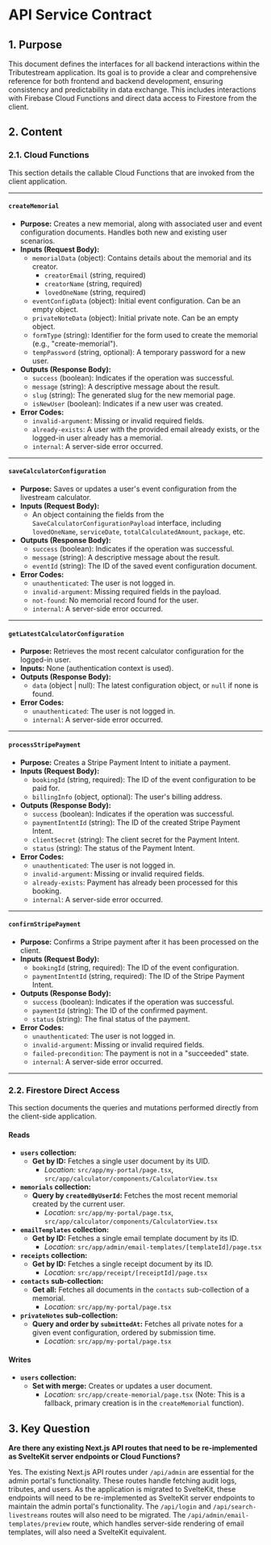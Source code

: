 # API Service Contract

## 1. Purpose

This document defines the interfaces for all backend interactions within the Tributestream application. Its goal is to provide a clear and comprehensive reference for both frontend and backend development, ensuring consistency and predictability in data exchange. This includes interactions with Firebase Cloud Functions and direct data access to Firestore from the client.

## 2. Content

### 2.1. Cloud Functions

This section details the callable Cloud Functions that are invoked from the client application.

---

#### **`createMemorial`**

*   **Purpose:** Creates a new memorial, along with associated user and event configuration documents. Handles both new and existing user scenarios.
*   **Inputs (Request Body):**
    *   `memorialData` (object): Contains details about the memorial and its creator.
        *   `creatorEmail` (string, required)
        *   `creatorName` (string, required)
        *   `lovedOneName` (string, required)
    *   `eventConfigData` (object): Initial event configuration. Can be an empty object.
    *   `privateNoteData` (object): Initial private note. Can be an empty object.
    *   `formType` (string): Identifier for the form used to create the memorial (e.g., "create-memorial").
    *   `tempPassword` (string, optional): A temporary password for a new user.
*   **Outputs (Response Body):**
    *   `success` (boolean): Indicates if the operation was successful.
    *   `message` (string): A descriptive message about the result.
    *   `slug` (string): The generated slug for the new memorial page.
    *   `isNewUser` (boolean): Indicates if a new user was created.
*   **Error Codes:**
    *   `invalid-argument`: Missing or invalid required fields.
    *   `already-exists`: A user with the provided email already exists, or the logged-in user already has a memorial.
    *   `internal`: A server-side error occurred.

---

#### **`saveCalculatorConfiguration`**

*   **Purpose:** Saves or updates a user's event configuration from the livestream calculator.
*   **Inputs (Request Body):**
    *   An object containing the fields from the `SaveCalculatorConfigurationPayload` interface, including `lovedOneName`, `serviceDate`, `totalCalculatedAmount`, `package`, etc.
*   **Outputs (Response Body):**
    *   `success` (boolean): Indicates if the operation was successful.
    *   `message` (string): A descriptive message about the result.
    *   `eventId` (string): The ID of the saved event configuration document.
*   **Error Codes:**
    *   `unauthenticated`: The user is not logged in.
    *   `invalid-argument`: Missing required fields in the payload.
    *   `not-found`: No memorial record found for the user.
    *   `internal`: A server-side error occurred.

---

#### **`getLatestCalculatorConfiguration`**

*   **Purpose:** Retrieves the most recent calculator configuration for the logged-in user.
*   **Inputs:** None (authentication context is used).
*   **Outputs (Response Body):**
    *   `data` (object | null): The latest configuration object, or `null` if none is found.
*   **Error Codes:**
    *   `unauthenticated`: The user is not logged in.
    *   `internal`: A server-side error occurred.

---

#### **`processStripePayment`**

*   **Purpose:** Creates a Stripe Payment Intent to initiate a payment.
*   **Inputs (Request Body):**
    *   `bookingId` (string, required): The ID of the event configuration to be paid for.
    *   `billingInfo` (object, optional): The user's billing address.
*   **Outputs (Response Body):**
    *   `success` (boolean): Indicates if the operation was successful.
    *   `paymentIntentId` (string): The ID of the created Stripe Payment Intent.
    *   `clientSecret` (string): The client secret for the Payment Intent.
    *   `status` (string): The status of the Payment Intent.
*   **Error Codes:**
    *   `unauthenticated`: The user is not logged in.
    *   `invalid-argument`: Missing or invalid required fields.
    *   `already-exists`: Payment has already been processed for this booking.
    *   `internal`: A server-side error occurred.

---

#### **`confirmStripePayment`**

*   **Purpose:** Confirms a Stripe payment after it has been processed on the client.
*   **Inputs (Request Body):**
    *   `bookingId` (string, required): The ID of the event configuration.
    *   `paymentIntentId` (string, required): The ID of the Stripe Payment Intent.
*   **Outputs (Response Body):**
    *   `success` (boolean): Indicates if the operation was successful.
    *   `paymentId` (string): The ID of the confirmed payment.
    *   `status` (string): The final status of the payment.
*   **Error Codes:**
    *   `unauthenticated`: The user is not logged in.
    *   `invalid-argument`: Missing or invalid required fields.
    *   `failed-precondition`: The payment is not in a "succeeded" state.
    *   `internal`: A server-side error occurred.

---

### 2.2. Firestore Direct Access

This section documents the queries and mutations performed directly from the client-side application.

#### **Reads**

*   **`users` collection:**
    *   **Get by ID:** Fetches a single user document by its UID.
        *   *Location:* `src/app/my-portal/page.tsx`, `src/app/calculator/components/CalculatorView.tsx`
*   **`memorials` collection:**
    *   **Query by `createdByUserId`:** Fetches the most recent memorial created by the current user.
        *   *Location:* `src/app/my-portal/page.tsx`, `src/app/calculator/components/CalculatorView.tsx`
*   **`emailTemplates` collection:**
    *   **Get by ID:** Fetches a single email template document by its ID.
        *   *Location:* `src/app/admin/email-templates/[templateId]/page.tsx`
*   **`receipts` collection:**
    *   **Get by ID:** Fetches a single receipt document by its ID.
        *   *Location:* `src/app/receipt/[receiptId]/page.tsx`
*   **`contacts` sub-collection:**
    *   **Get all:** Fetches all documents in the `contacts` sub-collection of a memorial.
        *   *Location:* `src/app/my-portal/page.tsx`
*   **`privateNotes` sub-collection:**
    *   **Query and order by `submittedAt`:** Fetches all private notes for a given event configuration, ordered by submission time.
        *   *Location:* `src/app/my-portal/page.tsx`

#### **Writes**

*   **`users` collection:**
    *   **Set with merge:** Creates or updates a user document.
        *   *Location:* `src/app/create-memorial/page.tsx` (Note: This is a fallback, primary creation is in the `createMemorial` function).

## 3. Key Question

**Are there any existing Next.js API routes that need to be re-implemented as SvelteKit server endpoints or Cloud Functions?**

Yes. The existing Next.js API routes under `/api/admin` are essential for the admin portal's functionality. These routes handle fetching audit logs, tributes, and users. As the application is migrated to SvelteKit, these endpoints will need to be re-implemented as SvelteKit server endpoints to maintain the admin portal's functionality. The `/api/login` and `/api/search-livestreams` routes will also need to be migrated. The `/api/admin/email-templates/preview` route, which handles server-side rendering of email templates, will also need a SvelteKit equivalent.